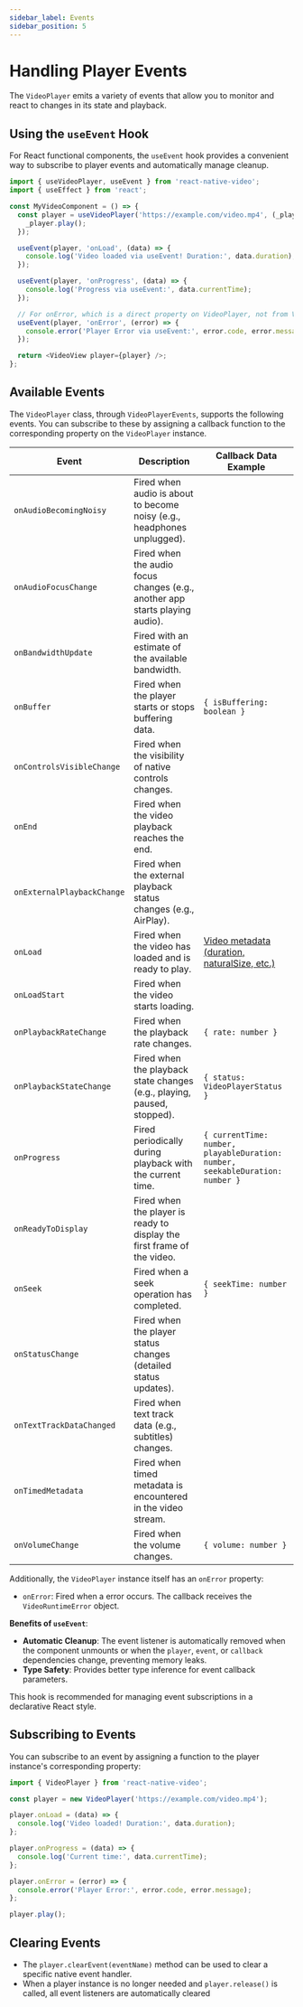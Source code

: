 ```yaml
---
sidebar_label: Events
sidebar_position: 5
---
```


# Handling Player Events

The `VideoPlayer` emits a variety of events that allow you to monitor and react to changes in its state and playback.

## Using the `useEvent` Hook

For React functional components, the `useEvent` hook provides a convenient way to subscribe to player events and automatically manage cleanup.

```typescript
import { useVideoPlayer, useEvent } from 'react-native-video';
import { useEffect } from 'react';

const MyVideoComponent = () => {
  const player = useVideoPlayer('https://example.com/video.mp4', (_player) => {
    _player.play();
  });

  useEvent(player, 'onLoad', (data) => {
    console.log('Video loaded via useEvent! Duration:', data.duration);
  });

  useEvent(player, 'onProgress', (data) => {
    console.log('Progress via useEvent:', data.currentTime);
  });

  // For onError, which is a direct property on VideoPlayer, not from VideoPlayerEvents
  useEvent(player, 'onError', (error) => {
    console.error('Player Error via useEvent:', error.code, error.message);
  });

  return <VideoView player={player} />;
};
```

## Available Events

The `VideoPlayer` class, through `VideoPlayerEvents`, supports the following events. You can subscribe to these by assigning a callback function to the corresponding property on the `VideoPlayer` instance.

| Event                      | Description                                                                                                | Callback Data Example                                 |
|----------------------------|------------------------------------------------------------------------------------------------------------|-------------------------------------------------------|
| `onAudioBecomingNoisy`     | Fired when audio is about to become noisy (e.g., headphones unplugged).                                      |                                                       |
| `onAudioFocusChange`       | Fired when the audio focus changes (e.g., another app starts playing audio).                               |                                                       |
| `onBandwidthUpdate`        | Fired with an estimate of the available bandwidth.                                                         |                                                       |
| `onBuffer`                 | Fired when the player starts or stops buffering data.                                                      | `{ isBuffering: boolean }`                            |
| `onControlsVisibleChange`  | Fired when the visibility of native controls changes.                                                      |                                                       |
| `onEnd`                    | Fired when the video playback reaches the end.                                                               |                                                       |
| `onExternalPlaybackChange` | Fired when the external playback status changes (e.g., AirPlay).                                           |                                                       |
| `onLoad`                   | Fired when the video has loaded and is ready to play.                                                    | [Video metadata (duration, naturalSize, etc.)](../api-reference/interfaces/onLoadData.md)          |
| `onLoadStart`              | Fired when the video starts loading.                                                                       |                                                       |
| `onPlaybackRateChange`     | Fired when the playback rate changes.                                                                      | `{ rate: number }`                                    |
| `onPlaybackStateChange`    | Fired when the playback state changes (e.g., playing, paused, stopped).                                    | `{ status: VideoPlayerStatus }`                       |
| `onProgress`               | Fired periodically during playback with the current time.                                                    | `{ currentTime: number, playableDuration: number, seekableDuration: number }` |
| `onReadyToDisplay`         | Fired when the player is ready to display the first frame of the video.                                      |                                                       |
| `onSeek`                   | Fired when a seek operation has completed.                                                                 | `{ seekTime: number }`                                |
| `onStatusChange`           | Fired when the player status changes (detailed status updates).                                              |                                                       |
| `onTextTrackDataChanged`   | Fired when text track data (e.g., subtitles) changes.                                                        |                                                       |
| `onTimedMetadata`          | Fired when timed metadata is encountered in the video stream.                                                |                                                       |
| `onVolumeChange`           | Fired when the volume changes.                                                                             | `{ volume: number }`                                  |

Additionally, the `VideoPlayer` instance itself has an `onError` property:

-   `onError`: Fired when a error occurs. The callback receives the `VideoRuntimeError` object.

**Benefits of `useEvent`**:

-   **Automatic Cleanup**: The event listener is automatically removed when the component unmounts or when the `player`, `event`, or `callback` dependencies change, preventing memory leaks.
-   **Type Safety**: Provides better type inference for event callback parameters.

This hook is recommended for managing event subscriptions in a declarative React style. 

## Subscribing to Events

You can subscribe to an event by assigning a function to the player instance's corresponding property:

```typescript
import { VideoPlayer } from 'react-native-video';

const player = new VideoPlayer('https://example.com/video.mp4');

player.onLoad = (data) => {
  console.log('Video loaded! Duration:', data.duration);
};

player.onProgress = (data) => {
  console.log('Current time:', data.currentTime);
};

player.onError = (error) => {
  console.error('Player Error:', error.code, error.message);
};

player.play();
```

## Clearing Events

-   The `player.clearEvent(eventName)` method can be used to clear a specific native event handler.
-   When a player instance is no longer needed and `player.release()` is called, all event listeners are automatically cleared